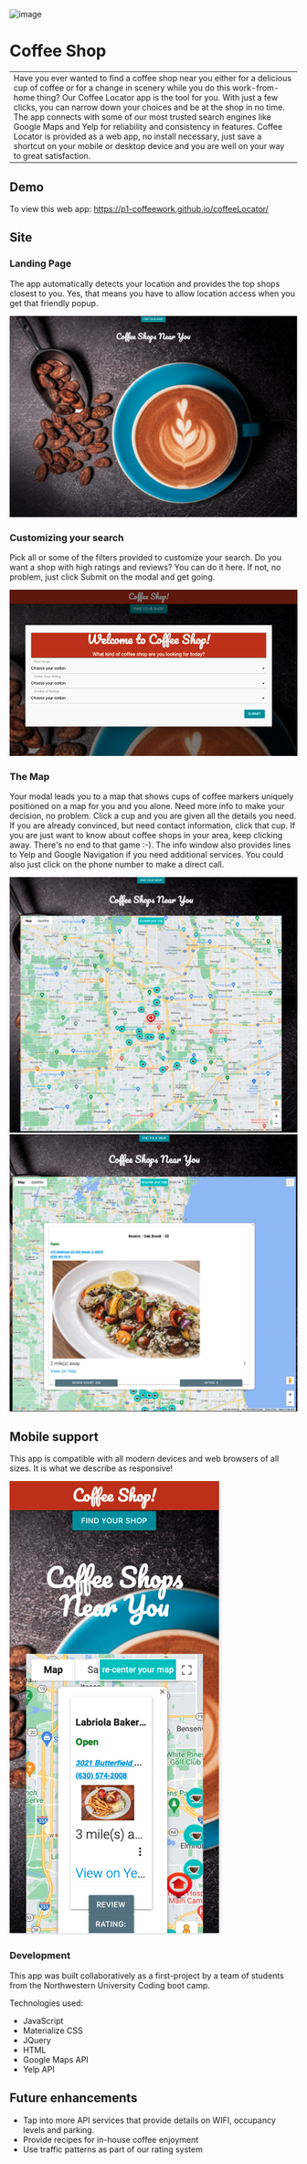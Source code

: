![image](https://user-images.githubusercontent.com/60792525/169652040-b50eb6ad-7563-4527-add6-0fa811ec0302.png)


# Coffee Shop

<table>
<tr>
<td>
  Have you ever wanted to find a coffee shop near you either for a delicious cup of coffee or for a change in scenery while you do this work-from-home thing? Our Coffee Locator app is the tool for you. With just a few clicks, you can narrow down your choices and be at the shop in no time. The app connects with some of our most trusted search engines like Google Maps and Yelp for reliability and consistency in features. Coffee Locator is provided as a web app, no install necessary, just save a shortcut on your mobile or desktop device and you are well on your way to great satisfaction. 
</td>
</tr>
</table>

## Demo

To view this web app: https://p1-coffeework.github.io/coffeeLocator/

## Site

### Landing Page

The app automatically detects your location and provides the top shops closest to you. Yes, that means you have to allow location access when you get that friendly popup.

![](./assets/images/landing-page.png)

### Customizing your search

Pick all or some of the filters provided to customize your search. Do you want a shop with high ratings and reviews? You can do it here. If not, no problem, just click Submit on the modal and get going.

![](./assets/images/customize-search-modal.png)

### The Map

Your modal leads you to a map that shows cups of coffee markers uniquely positioned on a map for you and you alone. Need more info to make your decision, no problem. Click a cup and you are given all the details you need. If you are already convinced, but need contact information, click that cup. If you are just want to know about coffee shops in your area, keep clicking away. There's no end to that game :-). The info window also provides lines to Yelp and Google Navigation if you need additional services. You could also just click on the phone number to make a direct call.

![Initial map view](./assets/images/map-with-markers.png)
![Summary information on shop](./assets/images/summary-shop-info.png)

## Mobile support

This app is compatible with all modern devices and web browsers of all sizes. It is what we describe as responsive!

![Mobile view](./assets/images/mobile-view.png)

### Development

This app was built collaboratively as a first-project by a team of students from the Northwestern University Coding boot camp.

Technologies used:

- JavaScript
- Materialize CSS
- JQuery
- HTML
- Google Maps API
- Yelp API

## Future enhancements

- Tap into more API services that provide details on WIFI, occupancy levels and parking.
- Provide recipes for in-house coffee enjoyment
- Use traffic patterns as part of our rating system
